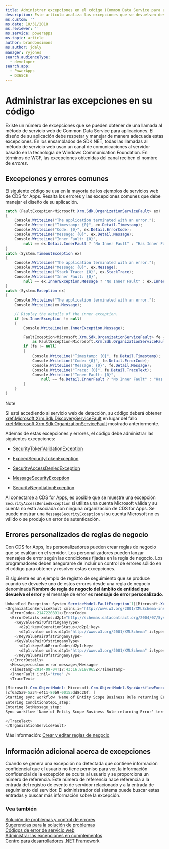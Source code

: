 ```yaml
---
title: Administrar excepciones en el código (Common Data Service para aplicaciones) | Microsoft Docs
description: Este artículo analiza las excepciones que se devuelven desde una llamada al método de servicio web de Dynamics 365 Customer Engagement. El ejemplo de este artículo resalta los errores y las excepciones comunes que el diseño de su aplicación debe controlar.
ms.custom: ''
ms.date: 10/31/2018
ms.reviewer: ''
ms.service: powerapps
ms.topic: article
author: brandonsimons
ms.author: jdaly
manager: ryjones
search.audienceType:
  - developer
search.app:
  - PowerApps
  - D365CE
---
```

# <a name="handle-exceptions-in-your-code"></a>Administrar las excepciones en su código

Existe un número de excepciones que se pueden obtener de una llamada al método de servicio web de Common Data Service para aplicaciones. El diseño de su aplicación debe respetar y manejar de manera adecuada estas excepciones. En los ensamblados de SDK.NET, todas las llamadas al método de servicio web usan un canal de comunicaciones al servidor basado en la tecnología de Windows Communication Foundation. En términos de WCF, las excepciones obtenidas del canal reciben el nombre de *errores*.  

<a name="BKMK_Common"></a>   

## <a name="common-exceptions-and-faults"></a>Excepciones y errores comunes  

 El siguiente código se usa en la mayoría de los ejemplos de servicios web de CDS for Apps. Resalta los errores y las excepciones comunes que debe manejar el diseño de su aplicación.  
  
```csharp
catch (FaultException<Microsoft.Xrm.Sdk.OrganizationServiceFault> ex)
{
    Console.WriteLine("The application terminated with an error.");
    Console.WriteLine("Timestamp: {0}", ex.Detail.Timestamp);
    Console.WriteLine("Code: {0}", ex.Detail.ErrorCode);
    Console.WriteLine("Message: {0}", ex.Detail.Message);
    Console.WriteLine("Inner Fault: {0}",
        null == ex.Detail.InnerFault ? "No Inner Fault" : "Has Inner Fault");
}
catch (System.TimeoutException ex)
{
    Console.WriteLine("The application terminated with an error.");
    Console.WriteLine("Message: {0}", ex.Message);
    Console.WriteLine("Stack Trace: {0}", ex.StackTrace);
    Console.WriteLine("Inner Fault: {0}",
        null == ex.InnerException.Message ? "No Inner Fault" : ex.InnerException.Message);
}
catch (System.Exception ex)
{
    Console.WriteLine("The application terminated with an error.");
    Console.WriteLine(ex.Message);

    // Display the details of the inner exception.
    if (ex.InnerException != null)
    {
        Console.WriteLine(ex.InnerException.Message);

        FaultException<Microsoft.Xrm.Sdk.OrganizationServiceFault> fe = ex.InnerException
            as FaultException<Microsoft.Xrm.Sdk.OrganizationServiceFault>;
        if (fe != null)
        {
            Console.WriteLine("Timestamp: {0}", fe.Detail.Timestamp);
            Console.WriteLine("Code: {0}", fe.Detail.ErrorCode);
            Console.WriteLine("Message: {0}", fe.Detail.Message);
            Console.WriteLine("Trace: {0}", fe.Detail.TraceText);
            Console.WriteLine("Inner Fault: {0}",
                null == fe.Detail.InnerFault ? "No Inner Fault" : "Has Inner Fault");
        }
    }
}
```
  
> [!NOTE]
>  Si está accediendo al servicio web de detección, su código deberá obtener <xref:Microsoft.Xrm.Sdk.DiscoveryServiceFault> en lugar del fallo <xref:Microsoft.Xrm.Sdk.OrganizationServiceFault> mostrado anteriormente.  
  
 Además de estas excepciones y errores, el código debe administrar las siguientes excepciones:  
  
-   [SecurityTokenValidationException](https://msdn.microsoft.com/library/system.identitymodel.tokens.securitytokenvalidationexception.aspx)  
  
-   [ExpiredSecurityTokenException](https://msdn.microsoft.com/library/system.servicemodel.security.expiredsecuritytokenexception.aspx)  
  
-   [SecurityAccessDeniedException](https://msdn.microsoft.com/library/system.servicemodel.security.securityaccessdeniedexception.aspx)  
  
-   [MessageSecurityException](https://msdn.microsoft.com/library/system.servicemodel.security.messagesecurityexception.aspx)  
  
-   [SecurityNegotiationException](https://msdn.microsoft.com/library/system.servicemodel.security.securitynegotiationexception.aspx)  
  
 Al conectarse a CDS for Apps, es posible que se muestre una excepción `SecurityAccessDeniedException` si utiliza una cuenta Microsoft válida y su cuenta no está asociada con ninguna organización de CDS for Apps. Se puede mostrar una `MessageSecurityException` si su cuenta Microsoft no es válido o se produjo un error de autenticación.  
  
<a name="BKMK_BusinessRuleErrors"></a>

## <a name="custom-errors-from-business-rules"></a>Errores personalizados de reglas de negocio
 
 Con CDS for Apps, los personalizadores pueden crear reglas de negocio que se evalúan en el servidor. Los personalizadores pueden lanzar mensajes de error según las condiciones fijadas en la regla de negocio. Los programadores deben asegurarse de incluir un control de errores sólido en el código para obtener y resolver estas excepciones.  
  
 El siguiente es un ejemplo de registro de seguimiento que se produce cuando se devuelve uno de estos errores desde una regla de negocio denominada **Nombre de regla de negocio del ámbito de entidad que devuelve el error** y el mensaje de error es **mensaje de error personalizado**.  
  
```csharp
Unhandled Exception: System.ServiceModel.FaultException`1[[Microsoft.Xrm.Sdk.OrganizationServiceFault, Microsoft.Xrm.Sdk, Version=7.0.0.0, Culture=neutral, PublicKeyToken=31bf3856ad364e35]]: custom error messageDetail:   
<OrganizationServiceFault xmlns:i="http://www.w3.org/2001/XMLSchema-instance" xmlns="http://schemas.microsoft.com/xrm/2011/Contracts">  
  <ErrorCode>-2147220891</ErrorCode>  
  <ErrorDetails xmlns:d2p1="http://schemas.datacontract.org/2004/07/System.Collections.Generic">  
    <KeyValuePairOfstringanyType>  
      <d2p1:key>OperationStatus</d2p1:key>  
      <d2p1:value xmlns:d4p1="http://www.w3.org/2001/XMLSchema" i:type="d4p1:string">0</d2p1:value>  
    </KeyValuePairOfstringanyType>  
    <KeyValuePairOfstringanyType>  
      <d2p1:key>SubErrorCode</d2p1:key>  
      <d2p1:value xmlns:d4p1="http://www.w3.org/2001/XMLSchema" i:type="d4p1:string">-2146233088</d2p1:value>  
    </KeyValuePairOfstringanyType>  
  </ErrorDetails>  
  <Message>custom error message</Message>  
  <Timestamp>2014-09-04T17:43:16.8197965Z</Timestamp>  
  <InnerFault i:nil="true" />  
  <TraceText>  
  
[Microsoft.Crm.ObjectModel: Microsoft.Crm.ObjectModel.SyncWorkflowExecutionPlugin]  
[cf6a25a9-5a34-e411-80b9-00155dd8c20f: ]  
Starting sync workflow 'Name of Entity Scope Business Rule returning Error', Id: c76a25a9-5a34-e411-80b9-00155dd8c20f  
Entering ConditionStep1_step:   
Entering SetMessage_step:   
Sync workflow 'Name of Entity Scope Business Rule returning Error' terminated with error 'custom error message'  
  
</TraceText>  
</OrganizationServiceFault>  
```  
  
 Más información: [Crear y editar reglas de negocio](https://technet.microsoft.com/library/dn531086.aspx)  
  
<a name="BKMK_AdditionalInfo"></a>   
## <a name="additional-information-about-exceptions"></a>Información adicional acerca de excepciones  
 Cuando se genera una excepción no detectada que contiene información confidencial que el usuario no tiene permiso para ver, la información confidencial de la excepción se oculta al usuario y se proporciona un número de referencia. Este número de referencia hace referencia a la entrada del registro de evento de servidor relacionado y a la entrada de seguimiento del servidor. El administrador del sistema puede buscar estas entradas y buscar más información sobre la excepción.  
  
### <a name="see-also"></a>Vea también  
 [Solución de problemas y control de errores](/dynamics365/customer-engagement/developer/troubleshooting-error-handling)   
 [Sugerencias para la solución de problemas](/dynamics365/customer-engagement/developer/troubleshooting-tips)   
 [Códigos de error de servicio web](web-service-error-codes.md)   
 [Administrar las excepciones en complementos](/dynamics365/customer-engagement/developer/handle-exceptions-plugins)   
 [Centro para desarrolladores .NET Framework](https://docs.microsoft.com/en-us/dotnet/framework/development-guide)
